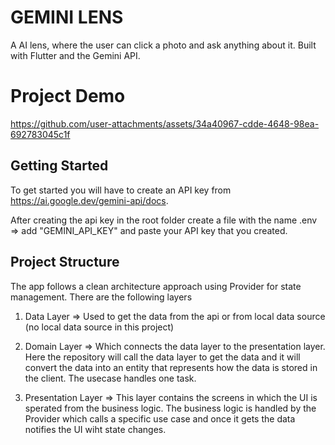 # GEMINI LENS

A AI lens, where the user can click a photo and ask anything about it. Built with Flutter and the Gemini API.

# Project Demo



https://github.com/user-attachments/assets/34a40967-cdde-4648-98ea-692783045c1f






## Getting Started

To get started you will have to create an API key from https://ai.google.dev/gemini-api/docs.

After creating the api key in the root folder create a file with the name .env => add "GEMINI_API_KEY" and paste your API key that you created.


## Project Structure

The app follows a clean architecture approach using Provider for state management.
There are the following layers

1. Data Layer => Used to get the data from the api or from local data source (no local data source in this project)
   
2. Domain Layer => Which connects the data layer to the presentation layer. Here the repository will call the data layer to get the data and it will convert the data into an entity that represents how the data is stored in the client. The usecase handles one task.
   
3. Presentation Layer => This layer contains the screens in which the UI is sperated from the business logic. The business logic is handled by the Provider which calls a specific use case and once it gets the data notifies the UI wiht state changes.
